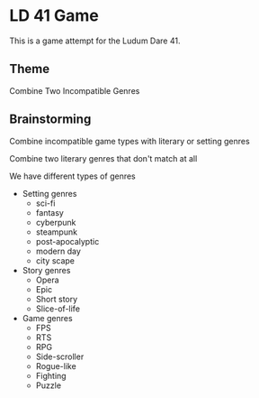 LD 41 Game
==========

This is a game attempt for the Ludum Dare 41.

Theme
-----

Combine Two Incompatible Genres

Brainstorming
-------------

Combine incompatible game types with literary or setting genres

Combine two literary genres that don't match at all

We have different types of genres

- Setting genres
	* sci-fi
	* fantasy
	* cyberpunk
	* steampunk
	* post-apocalyptic
	* modern day
	* city scape
- Story genres
	* Opera
	* Epic
	* Short story
	* Slice-of-life
- Game genres
	* FPS
	* RTS
	* RPG
	* Side-scroller
	* Rogue-like
	* Fighting
	* Puzzle

